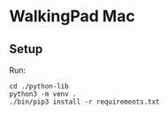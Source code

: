 # WalkingPad Mac

## Setup

Run:

```
cd ./python-lib
python3 -m venv .
./bin/pip3 install -r requirements.txt
```
